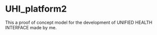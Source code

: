 # UHI_platform2
This a proof of concept model for the development of UNIFIED HEALTH INTERFACE made by me.
